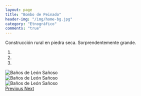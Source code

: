 ```yaml
---
layout: page
title: "Bombo de Peinado"
header-img: "/img/home-bg.jpg"
category: "Etnográfico"
comments: "true"
---
```



Construcción rural en piedra seca. Sorprendentemente grande.



<div id="myCarousel" class="carousel slide" data-ride="carousel">
  <!-- Indicators -->
  <ol class="carousel-indicators">
    <li data-target="#myCarousel" data-slide-to="0" class="active"></li>    <li data-target="#myCarousel" data-slide-to="1"></li>    <li data-target="#myCarousel" data-slide-to="2"></li>
  </ol>
  <!-- Wrapper for slides -->
  <div class="carousel-inner" role="listbox">
    <div class="item active">
      <img src="{{ site.github.url }}/img/banos-de-leon-sanoso-1.jpg" alt="Baños de León Sañoso">
    </div>
    <div class="item">
      <img src="{{ site.github.url }}/img/banos-de-leon-sanoso-2.jpg" alt="Baños de León Sañoso">
    </div>
    <div class="item">
      <img src="{{ site.github.url }}/img/banos-de-leon-sanoso-3.jpg" alt="Baños de León Sañoso">
    </div>
  <!-- Left and right controls -->
  <a class="left carousel-control" href="#myCarousel" role="button" data-slide="prev">
    <span class="glyphicon glyphicon-chevron-left" aria-hidden="true"></span>
    <span class="sr-only">Previous</span>
  </a>
  <a class="right carousel-control" href="#myCarousel" role="button" data-slide="next">
    <span class="glyphicon glyphicon-chevron-right" aria-hidden="true"></span>
    <span class="sr-only">Next</span>
  </a>
</div>


